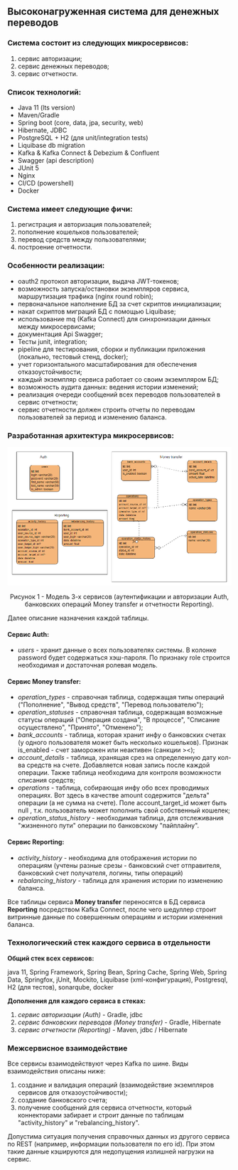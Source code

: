 ## Высоконагруженная система для денежных переводов

### Система состоит из следующих микросервисов:
1) сервис авторизации;
2) сервис денежных переводов;
3) сервис отчетности.

### Список технологий:
* Java 11 (lts version)
* Maven/Gradle
* Spring boot (core, data, jpa, security, web)
* Hibernate, JDBC
* PostgreSQL + H2 (для unit/integration tests)
* Liquibase db migration
* Kafka & Kafka Connect & Debezium & Confluent
* Swagger (api description)
* JUnit 5
* Nginx
* CI/CD (powershell)
* Docker

### Система имеет следующие фичи:
1) регистрация и авторизация пользователей;
2) пополнение кошельков пользователей;
3) перевод средств между пользователями;
4) построение отчетности.

### Особенности реализации:
* oauth2 протокол авторизации, выдача JWT-токенов;
* возможность запуска/остановки экземпляров сервиса, маршрутизация трафика (nginx round robin);
* первоначальное наполнение БД за счет скриптов инициализации;
* накат скриптов миграций БД с помощью Liquibase;
* использование mq (Kafka Connect) для синхронизации данных между микросервисами;
* документация Api Swagger;
* Тесты junit, integration;
* pipeline для тестирования, сборки и публикации приложения (локально, тестовый стенд, docker);
* учет горизонтального масштабирования для обеспечения отказоустойчивости;
* каждый экземпляр сервиса работает со своим экземпляром БД;
* возможность аудита данных: ведения истории изменений;
* реализация очереди сообщений всех переводов пользователей в сервис отчетности;
* сервис отчетности должен строить отчеты по переводам пользователей за период и изменению баланса.

### Разработанная архитектура микросервисов:
![Архитектура приложения](architecture/images/architecture.png)

<p style="text-align: center">
Рисунок 1 - Модель 3-х сервисов (аутентификации и авторизации Auth, банковских операций Money transfer и отчетности Reporting).
</p>

Далее описание назначения каждой таблицы.

#### **Сервис Auth:**
- *users* - хранит данные о всех пользователях системы. В колонке password будет содержаться хэш-пароля. По признаку role строится необходимая и достаточная ролевая модель.

#### **Сервис Money transfer:**
- *operation_types* - справочная таблица, содержащая типы операций ("Пополнение", "Вывод средств", "Перевод пользователю");
- *operation_statuses* - справочная таблица, содержащая возможные статусы операций ("Операция создана", "В процессе", "Списание осуществлено", "Принято", "Отменено");
- *bank_accounts* - таблица, которая хранит инфу о банковских счетах (у одного пользователя может быть несколько кошельков). Признак is_enabled - счет заморожен или неактивен (санкции ><);
- *account_details* - таблица, хранящая срез на определенную дату кол-ва средств на счете. Добавляется новая запись после каждой операции. Также таблица необходима для контроля возможности списания средств;
- *operations* - таблица, собирающая инфу обо всех проводимых операциях. Вот здесь в качестве amount содержится "дельта" операции (а не сумма на счете). Поле account_target_id может быть null , т.к. пользователь может пополнить свой собственный кошелек;
- *operation_status_history* - необходимая таблица, для отслеживания "жизненного пути" операции по банковскому "пайплайну".

#### **Сервис Reporting:**
- *activity_history* - необходима для отображения истории по операциям (учтены разные срезы - банковский счет отправителя, банковский счет получателя, логины, типы операций)
- *rebalancing_history* - таблица для хранения истории по изменению баланса.

Все таблицы сервиса __Money transfer__ переносятся в БД сервиса __Reporting__ посредством Kafka Connect, после чего шедуллер строит витринные данные по совершенным операциям и истории изменения баланса.

### Технологический стек каждого сервиса в отдельности

**Общий стек всех сервисов:**

java 11, Spring Framework, Spring Bean, Spring Cache, Spring Web, Spring Data, Springfox, jUnit, Mockito, Liquibase (xml-конфигурация), Postgresql, H2 (для тестов), sonarqube, docker

**Дополнения для каждого сервиса в стеках:**

1) *сервис авторизации (Auth)* - Gradle, jdbc
2) *сервис банковских переводов (Money transfer)* - Gradle, Hibernate
3) *сервис отчетности (Reporting)* - Maven, jdbc / Hibernate

### Межсервисное взаимодействие

Все сервисы взаимодействуют через Kafka по шине. Виды взаимодействия описаны ниже:

1) создание и валидация операций (взаимодействие экземпляров сервисов для отказоустойчивости);
2) создание банковского счета;
3) получение сообщений для сервиса отчетности, который коннекторами забирает и строит данные по таблицам "activity_history" и "rebalancing_history".

Допустима ситуация получения справочных данных из другого сервиса по REST (например, информации пользователя по его id). При этом такие данные кэшируются для недопущения излишней нагрузки на сервис.